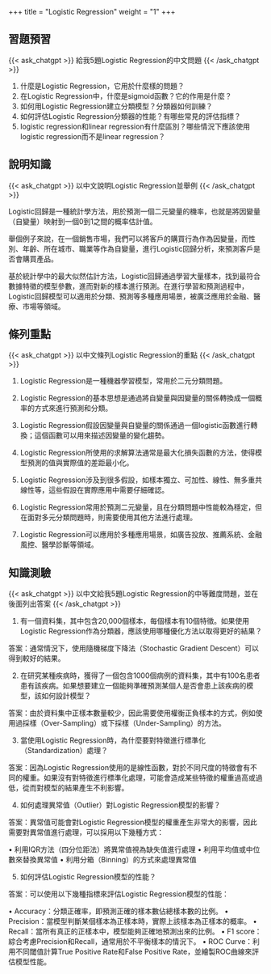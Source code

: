 +++
title = "Logistic Regression"
weight = "1"
+++
## 習題預習
{{< ask_chatgpt >}}
給我5題Logistic Regression的中文問題
{{< /ask_chatgpt >}}

1. 什麼是Logistic Regression，它用於什麼樣的問題？
2. 在Logistic Regression中，什麼是sigmoid函數？它的作用是什麼？
3. 如何用Logistic Regression建立分類模型？分類器如何訓練？
4. 如何評估Logistic Regression分類器的性能？有哪些常見的評估指標？
5. logistic regression和linear regression有什麼區別？哪些情況下應該使用logistic regression而不是linear regression？   

## 說明知識
{{< ask_chatgpt >}}
以中文說明Logistic Regression並舉例
{{< /ask_chatgpt >}}

Logistic回歸是一種統計學方法，用於預測一個二元變量的機率，也就是將因變量（自變量）映射到一個0到1之間的概率估計值。

舉個例子來說，在一個銷售市場，我們可以將客戶的購買行為作為因變量，而性別、年齡、所在城市、職業等作為自變量，進行Logistic回歸分析，來預測客戶是否會購買產品。

基於統計學中的最大似然估計方法，Logistic回歸通過學習大量樣本，找到最符合數據特徵的模型參數，進而對新的樣本進行預測。在進行學習和預測過程中，Logistic回歸模型可以適用於分類、預測等多種應用場景，被廣泛應用於金融、醫療、市場等領域。   

## 條列重點
{{< ask_chatgpt >}}
以中文條列Logistic Regression的重點
{{< /ask_chatgpt >}}

1. Logistic Regression是一種機器學習模型，常用於二元分類問題。

2. Logistic Regression的基本思想是通過將自變量與因變量的關係轉換成一個概率的方式來進行預測和分類。

3. Logistic Regression假設因變量與自變量的關係通過一個logistic函數進行轉換；這個函數可以用來描述因變量的變化趨勢。

4. Logistic Regression所使用的求解算法通常是最大化損失函數的方法，使得模型預測的值與實際值的差距最小化。

5. Logistic Regression涉及到很多假設，如樣本獨立、可加性、線性、無多重共線性等，這些假設在實際應用中需要仔細確認。

6. Logistic Regression常用於預測二元變量，且在分類問題中性能較為穩定，但在面對多元分類問題時，則需要使用其他方法進行處理。

7. Logistic Regression可以應用於多種應用場景，如廣告投放、推薦系統、金融風控、醫學診斷等領域。   

## 知識測驗
{{< ask_chatgpt >}}
以中文給我5題Logistic Regression的中等難度問題，並在後面列出答案
{{< /ask_chatgpt >}}

1. 有一個資料集，其中包含20,000個樣本，每個樣本有10個特徵。如果使用Logistic Regression作為分類器，應該使用哪種優化方法以取得更好的結果？

答案：通常情況下，使用隨機梯度下降法（Stochastic Gradient Descent）可以得到較好的結果。

2. 在研究某種疾病時，獲得了一個包含1000個病例的資料集，其中有100名患者患有該疾病。如果想要建立一個能夠準確預測某個人是否會患上該疾病的模型，該如何設計模型？

答案：由於資料集中正樣本數量較少，因此需要使用權衡正負樣本的方式，例如使用過採樣（Over-Sampling）或下採樣（Under-Sampling）的方法。

3. 當使用Logistic Regression時，為什麼要對特徵進行標準化（Standardization）處理？

答案：因為Logistic Regression使用的是線性函數，對於不同尺度的特徵會有不同的權重。如果沒有對特徵進行標準化處理，可能會造成某些特徵的權重過高或過低，從而對模型的結果產生不利影響。

4. 如何處理異常值（Outlier）對Logistic Regression模型的影響？

答案：異常值可能會對Logistic Regression模型的權重產生非常大的影響，因此需要對異常值進行處理，可以採用以下幾種方式：

• 利用IQR方法（四分位距法）將異常值視為缺失值進行處理
• 利用平均值或中位數來替換異常值
• 利用分箱（Binning）的方式來處理異常值

5. 如何評估Logistic Regression模型的性能？

答案：可以使用以下幾種指標來評估Logistic Regression模型的性能：

• Accuracy：分類正確率，即預測正確的樣本數佔總樣本數的比例。
• Precision：當模型判斷某個樣本為正樣本時，實際上該樣本為正樣本的概率。
• Recall：當所有真正的正樣本中，模型能夠正確地預測出來的比例。
• F1 score：綜合考慮Precision和Recall，通常用於不平衡樣本的情況下。
• ROC Curve：利用不同閾值計算True Positive Rate和False Positive Rate，並繪製ROC曲線來評估模型性能。   

